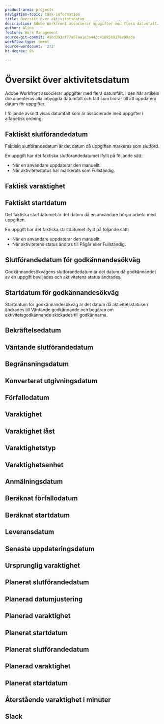 ```yaml
---
product-area: projects
navigation-topic: task-information
title: Översikt över aktivitetsdatum
description: Adobe Workfront associerar uppgifter med flera datumfält. I den här artikeln dokumenteras alla inbyggda datumfält för uppgifter.
author: Alina
feature: Work Management
source-git-commit: 49bd393af77a67aa1e3a443c4189569178e99ada
workflow-type: tm+mt
source-wordcount: '272'
ht-degree: 0%

---
```



<!--add to TOC and miniTOC-->

# Översikt över aktivitetsdatum

Adobe Workfront associerar uppgifter med flera datumfält. I den här artikeln dokumenteras alla inbyggda datumfält och fält som bidrar till att uppdatera datum för uppgifter.

I följande avsnitt visas datumfält som är associerade med uppgifter i alfabetisk ordning.

## Faktiskt slutförandedatum

Faktiskt slutförandedatum är det datum då uppgiften markeras som slutförd.

En uppgift har det faktiska slutförandedatumet ifyllt på följande sätt:

* När en användare uppdaterar den manuellt.
* När aktivitetsstatus har markerats som Fullständig.

## Faktisk varaktighet

## Faktiskt startdatum

Det faktiska startdatumet är det datum då en användare börjar arbeta med uppgiften.

En uppgift har det faktiska startdatumet ifyllt på följande sätt:

* När en användare uppdaterar den manuellt.
* När aktivitetens status ändras till Pågår eller Fullständig.

## Slutförandedatum för godkännandesökväg

Godkännandesökvägens slutförandedatum är det datum då godkännandet av en uppgift beviljades och aktivitetens status ändrades.

## Startdatum för godkännandesökväg

Startdatum för godkännandesökväg är det datum då aktivitetsstatusen ändrades till Väntande godkännande och begäran om aktivitetsgodkännande skickades till godkännarna.

## Bekräftelsedatum

## Väntande slutförandedatum

## Begränsningsdatum

## Konverterat utgivningsdatum

## Förfallodatum

## Varaktighet

## Varaktighet låst

## Varaktighetstyp

## Varaktighetsenhet

## Anmälningsdatum

## Beräknat förfallodatum

## Beräknat startdatum

## Leveransdatum

## Senaste uppdateringsdatum

## Ursprunglig varaktighet

## Planerat slutförandedatum

## Planerad datumjustering

## Planerad varaktighet

## Planerat startdatum

## Planerat slutförandedatum

## Planerad varaktighet

## Planerat startdatum

## Återstående varaktighet i minuter

## Slack







